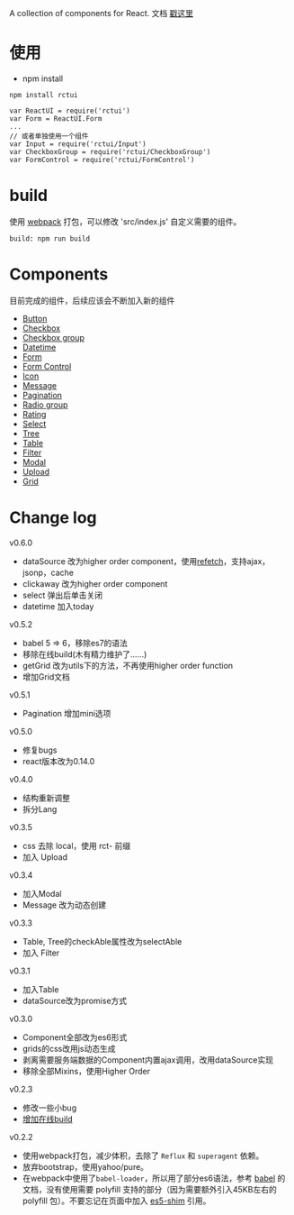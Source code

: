 A collection of components for React.
文档 [戳这里](http://lobos.github.io/react-ui/)

# 使用

 - npm install
```
npm install rctui
```
```
var ReactUI = require('rctui')
var Form = ReactUI.Form
...
// 或者单独使用一个组件
var Input = require('rctui/Input')
var CheckboxGroup = require('rctui/CheckboxGroup')
var FormControl = require('rctui/FormControl')
```

# build
使用 [webpack](http://webpack.github.io/) 打包，可以修改 'src/index.js' 自定义需要的组件。
```
build: npm run build
```

# Components
目前完成的组件，后续应该会不断加入新的组件

- [Button](http://lobos.github.io/react-ui/#/button)
- [Checkbox](http://lobos.github.io/react-ui/#/checkbox)
- [Checkbox group](http://lobos.github.io/react-ui/#/checkboxGroup)
- [Datetime](http://lobos.github.io/react-ui/#/datetime)
- [Form](http://lobos.github.io/react-ui/#/form)
- [Form Control](http://lobos.github.io/react-ui/#/formControl)
- [Icon](http://lobos.github.io/react-ui/#/icon)
- [Message](http://lobos.github.io/react-ui/#/message)
- [Pagination](http://lobos.github.io/react-ui/#/pagination)
- [Radio group](http://lobos.github.io/react-ui/#/radioGroup)
- [Rating](http://lobos.github.io/react-ui/#/rating)
- [Select](http://lobos.github.io/react-ui/#/select)
- [Tree](http://lobos.github.io/react-ui/#/tree)
- [Table](http://lobos.github.io/react-ui/#/table)
- [Filter](http://lobos.github.io/react-ui/#/filter)
- [Modal](http://lobos.github.io/react-ui/#/modal)
- [Upload](http://lobos.github.io/react-ui/#/upload)
- [Grid](http://lobos.github.io/react-ui/#/grid)

# Change log
v0.6.0
 - dataSource 改为higher order component，使用[refetch](https://github.com/Lobos/react-ui)，支持ajax，jsonp，cache
 - clickaway 改为higher order component 
 - select 弹出后单击关闭
 - datetime 加入today

v0.5.2
 - babel 5 => 6，移除es7的语法
 - 移除在线build(木有精力维护了……)
 - getGrid 改为utils下的方法，不再使用higher order function
 - 增加Grid文档

v0.5.1
 - Pagination 增加mini选项

v0.5.0
 - 修复bugs
 - react版本改为0.14.0

v0.4.0

 - 结构重新调整
 - 拆分Lang

v0.3.5

 - css 去除 local，使用 rct- 前缀
 - 加入 Upload

v0.3.4

 - 加入Modal
 - Message 改为动态创建

v0.3.3

 - Table, Tree的checkAble属性改为selectAble
 - 加入 Filter

v0.3.1

 - 加入Table
 - dataSource改为promise方式

v0.3.0

 - Component全部改为es6形式
 - grids的css改用js动态生成
 - 剥离需要服务端数据的Component内置ajax调用，改用dataSource实现
 - 移除全部Mixins，使用Higher Order

v0.2.3

 - 修改一些小bug
 - [增加在线build](http://lobos.github.io/react-ui/#/build)

v0.2.2

 - 使用webpack打包，减少体积，去除了 `Reflux` 和 `superagent` 依赖。
 - 放弃bootstrap，使用yahoo/pure。
 - 在webpack中使用了`babel-loader`，所以用了部分es6语法，参考 [babel](https://babeljs.io/docs/learn-es2015/) 的文档，没有使用需要 polyfill 支持的部分（因为需要额外引入45KB左右的 polyfill 包）。不要忘记在页面中加入 [es5-shim](https://github.com/es-shims/es5-shim) 引用。


